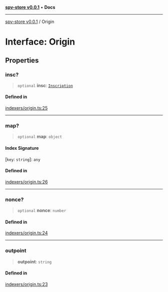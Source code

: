 [**spv-store v0.0.1**](../README.md) • **Docs**

***

[spv-store v0.0.1](../globals.md) / Origin

# Interface: Origin

## Properties

### insc?

> `optional` **insc**: [`Inscription`](Inscription.md)

#### Defined in

[indexers/origin.ts:25](https://github.com/shruggr/ts-casemod-spv/blob/050b8a2b88441deb8165e8e49b26bc7bba8ae64e/src/indexers/origin.ts#L25)

***

### map?

> `optional` **map**: `object`

#### Index Signature

 \[`key`: `string`\]: `any`

#### Defined in

[indexers/origin.ts:26](https://github.com/shruggr/ts-casemod-spv/blob/050b8a2b88441deb8165e8e49b26bc7bba8ae64e/src/indexers/origin.ts#L26)

***

### nonce?

> `optional` **nonce**: `number`

#### Defined in

[indexers/origin.ts:24](https://github.com/shruggr/ts-casemod-spv/blob/050b8a2b88441deb8165e8e49b26bc7bba8ae64e/src/indexers/origin.ts#L24)

***

### outpoint

> **outpoint**: `string`

#### Defined in

[indexers/origin.ts:23](https://github.com/shruggr/ts-casemod-spv/blob/050b8a2b88441deb8165e8e49b26bc7bba8ae64e/src/indexers/origin.ts#L23)
